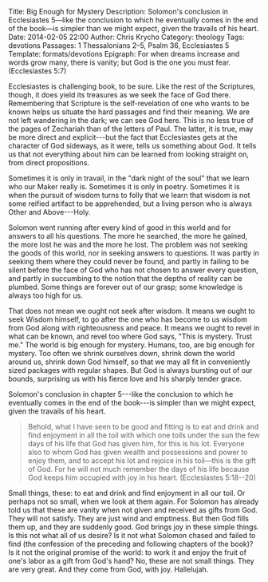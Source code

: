 Title: Big Enough for Mystery
Description: Solomon's conclusion in Ecclesiastes 5—like the conclusion to which he eventually comes in the end of the book—is simpler than we might expect, given the travails of his heart.
Date: 2014-02-05 22:00
Author: Chris Krycho
Category: theology
Tags: devotions
Passages: 1 Thessalonians 2–5, Psalm 36, Ecclesiastes 5
Template: formats/devotions
Epigraph: For when dreams increase and words grow many, there is vanity; but God is the one you must fear. (Ecclesiastes 5:7)

Ecclesiastes is challenging book, to be sure. Like the rest of the Scriptures, though, it does yield its treasures as we seek the face of God there. Remembering that Scripture is the self-revelation of one who wants to be known helps us situate the hard passages and find their meaning. We are not left wandering in the dark; we can see God here. This is no less true of the pages of Zechariah than of the letters of Paul. The latter, it is true, may be more direct and explicit---but the fact that Ecclesiastes gets at the character of God sideways, as it were, tells us something about God. It tells us that not everything about him can be learned from looking straight on, from direct propositions.

Sometimes it is only in travail, in the "dark night of the soul" that we learn who our Maker really is. Sometimes it is only in poetry. Sometimes it is when the pursuit of wisdom turns to folly that we learn that wisdom is not some reified artifact to be apprehended, but a living person who is always Other and Above---Holy.

Solomon went running after every kind of good in this world and for answers to all his questions. The more he searched, the more he gained, the more lost he was and the more he lost. The problem was not seeking the goods of this world, nor in seeking answers to questions. It was partly in seeking them where they could never be found, and partly in failing to be silent before the face of God who has not chosen to answer every question, and partly in succumbing to the notion that the depths of reality can be plumbed. Some things are forever out of our grasp; some knowledge is always too high for us.

That does not mean we ought not seek after wisdom. It means we ought to seek Wisdom himself, to go after the one who has become to us wisdom from God along with righteousness and peace. It means we ought to revel in what can be known, and revel too where God says, "This is mystery. Trust me." The world is big enough for mystery. Humans, too, are big enough for mystery. Too often we shrink ourselves down, shrink down the world around us, shrink down God himself, so that we may all fit in conveniently sized packages with regular shapes. But God is always bursting out of our bounds, surprising us with his fierce love and his sharply tender grace.

Solomon's conclusion in chapter 5---like the conclusion to which he eventually comes in the end of the book---is simpler than we might expect, given the travails of his heart.

> Behold, what I have seen to be good and fitting is to eat and drink and find enjoyment in all the toil with which one toils under the sun the few days of his life that God has given him, for this is his lot. Everyone also to whom God has given wealth and possessions and power to enjoy them, and to accept his lot and rejoice in his toil—this is the gift of God. For he will not much remember the days of his life because God keeps him occupied with joy in his heart. (Ecclesiastes 5:18--20)

Small things, these: to eat and drink and find enjoyment in all our toil. Or perhaps not so small, when we look at them again. For Solomon has already told us that these are vanity when not given and received as gifts from God. They will not satisfy. They are just wind and emptiness. But then God fills them up, and they are suddenly good. God brings joy in these simple things. Is this not what all of us desire? Is it not what Solomon chased and failed to find (the confession of the preceding and following chapters of the book)? Is it not the original promise of the world: to work it and enjoy the fruit of one's labor as a gift from God's hand? No, these are not small things. They are very great. And they come from God, with joy. Hallelujah.